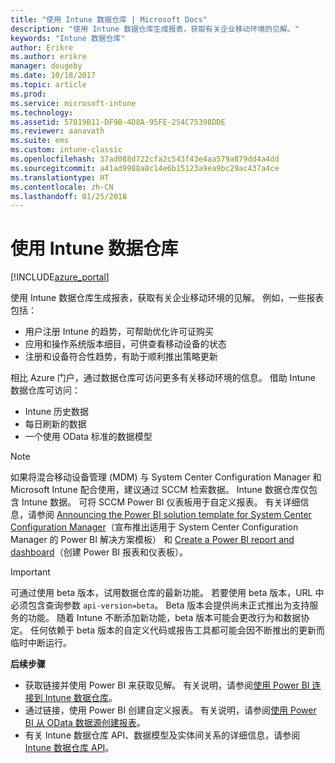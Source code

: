 ```yaml
---
title: "使用 Intune 数据仓库 | Microsoft Docs"
description: "使用 Intune 数据仓库生成报表，获取有关企业移动环境的见解。"
keywords: "Intune 数据仓库"
author: Erikre
ms.author: erikre
manager: dougeby
ms.date: 10/18/2017
ms.topic: article
ms.prod: 
ms.service: microsoft-intune
ms.technology: 
ms.assetid: 57019B11-DF9B-4D8A-95FE-254C75398DDE
ms.reviewer: aanavath
ms.suite: ems
ms.custom: intune-classic
ms.openlocfilehash: 37ad088d722cfa2c543f43e4aa579a879dd4a4dd
ms.sourcegitcommit: a41ad9988a8c14e6b15123a9ea9bc29ac437a4ce
ms.translationtype: HT
ms.contentlocale: zh-CN
ms.lasthandoff: 01/25/2018
---
```

# <a name="use-the-intune-data-warehouse"></a>使用 Intune 数据仓库

[!INCLUDE[azure_portal](./includes/azure_portal.md)]

使用 Intune 数据仓库生成报表，获取有关企业移动环境的见解。 例如，一些报表包括：
-   用户注册 Intune 的趋势，可帮助优化许可证购买
-   应用和操作系统版本细目，可供查看移动设备的状态
-   注册和设备符合性趋势，有助于顺利推出策略更新

相比 Azure 门户，通过数据仓库可访问更多有关移动环境的信息。 借助 Intune 数据仓库可访问：

  -  Intune 历史数据
  -  每日刷新的数据
  -  一个使用 OData 标准的数据模型

> [!Note]
> 如果将混合移动设备管理 (MDM) 与 System Center Configuration Manager 和 Microsoft Intune 配合使用，建议通过 SCCM 检索数据。 Intune 数据仓库仅包含 Intune 数据。 可将 SCCM Power BI 仪表板用于自定义报表。 有关详细信息，请参阅 [Announcing the Power BI solution template for System Center Configuration Manager]( https://powerbi.microsoft.com/blog/sccm-solution-template)（宣布推出适用于 System Center Configuration Manager 的 Power BI 解决方案模板） 和 [Create a Power BI report and dashboard](https://docs.microsoft.com/dynamics365/unified-operations/dev-itpro/analytics/create-powerbi-report-dashboard)（创建 Power BI 报表和仪表板）。


> [!Important]  
> 可通过使用 beta 版本，试用数据仓库的最新功能。 若要使用 beta 版本，URL 中必须包含查询参数 `api-version=beta`。 Beta 版本会提供尚未正式推出为支持服务的功能。 随着 Intune 不断添加新功能，beta 版本可能会更改行为和数据协定。 任何依赖于 beta 版本的自定义代码或报告工具都可能会因不断推出的更新而临时中断运行。

**后续步骤**

- 获取链接并使用 Power BI 来获取见解。 有关说明，请参阅[使用 Power BI 连接到 Intune 数据仓库](reports-proc-get-a-link-powerbi.md)。
- 通过链接，使用 Power BI 创建自定义报表。 有关说明，请参阅[使用 Power BI 从 OData 数据源创建报表](reports-proc-create-with-odata.md)。
- 有关 Intune 数据仓库 API、数据模型及实体间关系的详细信息<!-- , and an example of creating a custom client to retrieve data,-->，请参阅 [Intune 数据仓库 API](reports-nav-intune-data-warehouse.md)。
